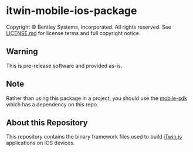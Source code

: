 ﻿# itwin-mobile-ios-package

Copyright © Bentley Systems, Incorporated. All rights reserved. See [LICENSE.md](./LICENSE.md) for license terms and full copyright notice.

## Warning

This is pre-release software and provided as-is.

## Note

Rather than using this package in a project, you should use the [mobile-sdk](https://github.com/iTwin/mobile-sdk) which has a dependency on this repo.

## About this Repository

This repository contains the binary framework files used to build [iTwin.js](http://www.itwinjs.org) applications on iOS devices.
